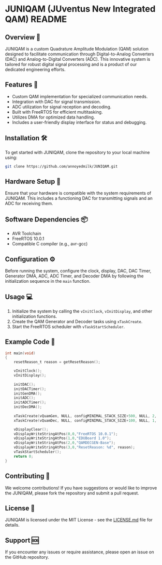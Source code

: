 # JUNIQAM (JUventus New Integrated QAM) README

## Overview 📡

JUNIQAM is a custom Quadrature Amplitude Modulation (QAM) solution designed to facilitate communication through Digital-to-Analog Converters (DAC) and Analog-to-Digital Converters (ADC). This innovative system is tailored for robust digital signal processing and is a product of our dedicated engineering efforts.

## Features 🌟

- Custom QAM implementation for specialized communication needs.
- Integration with DAC for signal transmission.
- ADC utilization for signal reception and decoding.
- Built with FreeRTOS for efficient multitasking.
- Utilizes DMA for optimized data handling.
- Includes a user-friendly display interface for status and debugging.

## Installation 🛠️

To get started with JUNIQAM, clone the repository to your local machine using:

```sh
git clone https://github.com/annoyedmilk/JUNIQAM.git
```

## Hardware Setup 🔌

Ensure that your hardware is compatible with the system requirements of JUNIQAM. This includes a functioning DAC for transmitting signals and an ADC for receiving them.

## Software Dependencies 📦

- AVR Toolchain
- FreeRTOS 10.0.1
- Compatible C compiler (e.g., avr-gcc)

## Configuration ⚙️

Before running the system, configure the clock, display, DAC, DAC Timer, Generator DMA, ADC, ADC Timer, and Decoder DMA by following the initialization sequence in the `main` function.

## Usage 💻

1. Initialize the system by calling the `vInitClock`, `vInitDisplay`, and other initialization functions.
2. Create the QAM Generator and Decoder tasks using `xTaskCreate`.
3. Start the FreeRTOS scheduler with `vTaskStartScheduler`.

## Example Code 📄

```c
int main(void)
{
	resetReason_t reason = getResetReason();

	vInitClock();
	vInitDisplay();
	
	initDAC();
	initDACTimer();
	initGenDMA();
	initADC();
	initADCTimer();
	initDecDMA();
	
	xTaskCreate(vQuamGen, NULL, configMINIMAL_STACK_SIZE+500, NULL, 2, NULL);
	xTaskCreate(vQuamDec, NULL, configMINIMAL_STACK_SIZE+100, NULL, 1, NULL);

	vDisplayClear();
	vDisplayWriteStringAtPos(0,0,"FreeRTOS 10.0.1");
	vDisplayWriteStringAtPos(1,0,"EDUBoard 1.0");
	vDisplayWriteStringAtPos(2,0,"QAMDECGEN-Base");
	vDisplayWriteStringAtPos(3,0,"ResetReason: %d", reason);
	vTaskStartScheduler();
	return 0;
}
```

## Contributing 🤝

We welcome contributions! If you have suggestions or would like to improve the JUNIQAM, please fork the repository and submit a pull request.

## License 📜

JUNIQAM is licensed under the MIT License - see the [LICENSE.md](LICENSE.md) file for details.

## Support 🆘

If you encounter any issues or require assistance, please open an issue on the GitHub repository.
